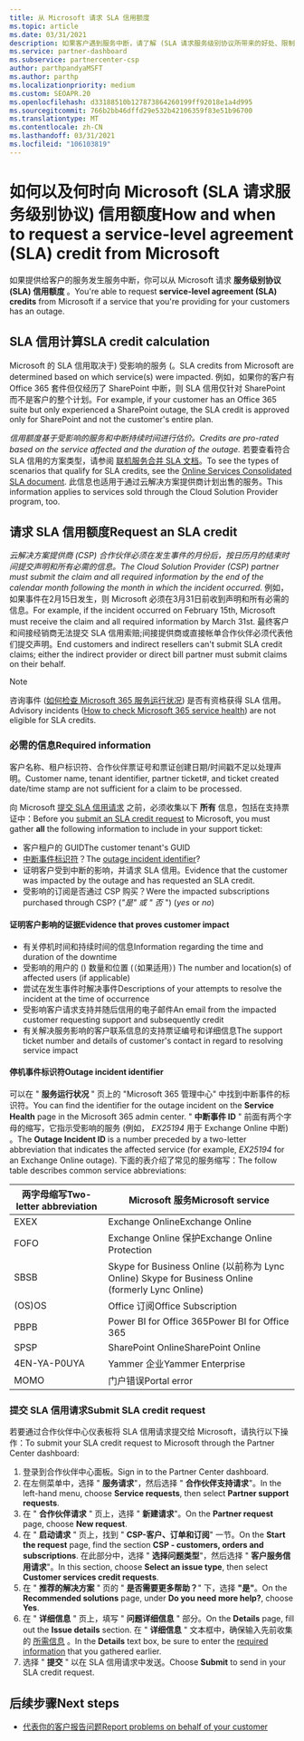 ```yaml
---
title: 从 Microsoft 请求 SLA 信用额度
ms.topic: article
ms.date: 03/31/2021
description: 如果客户遇到服务中断，请了解 (SLA 请求服务级别协议所带来的好处、限制和过程) 的信用额度。
ms.service: partner-dashboard
ms.subservice: partnercenter-csp
author: parthpandyaMSFT
ms.author: parthp
ms.localizationpriority: medium
ms.custom: SEOAPR.20
ms.openlocfilehash: d33188510b127873864260199ff92018e1a4d995
ms.sourcegitcommit: 766b2bb46dffd29e532b42106359f83e51b96700
ms.translationtype: MT
ms.contentlocale: zh-CN
ms.lasthandoff: 03/31/2021
ms.locfileid: "106103819"
---
```

# <a name="how-and-when-to-request-a-service-level-agreement-sla-credit-from-microsoft"></a><span data-ttu-id="4cb6e-103">如何以及何时向 Microsoft (SLA 请求服务级别协议) 信用额度</span><span class="sxs-lookup"><span data-stu-id="4cb6e-103">How and when to request a service-level agreement (SLA) credit from Microsoft</span></span>

<span data-ttu-id="4cb6e-104">如果提供给客户的服务发生服务中断，你可以从 Microsoft 请求 **服务级别协议 (SLA) 信用额度** 。</span><span class="sxs-lookup"><span data-stu-id="4cb6e-104">You're able to request **service-level agreement (SLA) credits** from Microsoft if a service that you're providing for your customers has an outage.</span></span>

## <a name="sla-credit-calculation"></a><span data-ttu-id="4cb6e-105">SLA 信用计算</span><span class="sxs-lookup"><span data-stu-id="4cb6e-105">SLA credit calculation</span></span>

<span data-ttu-id="4cb6e-106">Microsoft 的 SLA 信用取决于) 受影响的服务 (。</span><span class="sxs-lookup"><span data-stu-id="4cb6e-106">SLA credits from Microsoft are determined based on which service(s) were impacted.</span></span> <span data-ttu-id="4cb6e-107">例如，如果你的客户有 Office 365 套件但仅经历了 SharePoint 中断，则 SLA 信用仅针对 SharePoint 而不是客户的整个计划。</span><span class="sxs-lookup"><span data-stu-id="4cb6e-107">For example, if your customer has an Office 365 suite but only experienced a SharePoint outage, the SLA credit is approved only for SharePoint and not the customer's entire plan.</span></span>

<span data-ttu-id="4cb6e-108">*信用额度基于受影响的服务和中断持续时间进行估价。*</span><span class="sxs-lookup"><span data-stu-id="4cb6e-108">*Credits are pro-rated based on the service affected and the duration of the outage.*</span></span> <span data-ttu-id="4cb6e-109">若要查看符合 SLA 信用的方案类型，请参阅 [联机服务合并 SLA 文档](http://www.microsoftvolumelicensing.com/DocumentSearch.aspx?Mode=3&DocumentTypeId=37)。</span><span class="sxs-lookup"><span data-stu-id="4cb6e-109">To see the types of scenarios that qualify for SLA credits, see the [Online Services Consolidated SLA document](http://www.microsoftvolumelicensing.com/DocumentSearch.aspx?Mode=3&DocumentTypeId=37).</span></span> <span data-ttu-id="4cb6e-110">此信息也适用于通过云解决方案提供商计划出售的服务。</span><span class="sxs-lookup"><span data-stu-id="4cb6e-110">This information applies to services sold through the Cloud Solution Provider program, too.</span></span>


## <a name="request-an-sla-credit"></a><span data-ttu-id="4cb6e-111">请求 SLA 信用额度</span><span class="sxs-lookup"><span data-stu-id="4cb6e-111">Request an SLA credit</span></span>

<span data-ttu-id="4cb6e-112">*云解决方案提供商 (CSP) 合作伙伴必须在发生事件的月份后，按日历月的结束时间提交声明和所有必需的信息。*</span><span class="sxs-lookup"><span data-stu-id="4cb6e-112">*The Cloud Solution Provider (CSP) partner must submit the claim and all required information by the end of the calendar month following the month in which the incident occurred.*</span></span> <span data-ttu-id="4cb6e-113">例如，如果事件在2月15日发生，则 Microsoft 必须在3月31日前收到声明和所有必需的信息。</span><span class="sxs-lookup"><span data-stu-id="4cb6e-113">For example, if the incident occurred on February 15th, Microsoft must receive the claim and all required information by March 31st.</span></span> <span data-ttu-id="4cb6e-114">最终客户和间接经销商无法提交 SLA 信用索赔;间接提供商或直接帐单合作伙伴必须代表他们提交声明。</span><span class="sxs-lookup"><span data-stu-id="4cb6e-114">End customers and indirect resellers can't submit SLA credit claims; either the indirect provider or direct bill partner must submit claims on their behalf.</span></span>

>[!NOTE]
><span data-ttu-id="4cb6e-115">咨询事件 ([如何检查 Microsoft 365 服务运行状况](https://docs.microsoft.com/microsoft-365/enterprise/view-service-health?&preserve-view=trueo365-worldwide#incidents-and-advisories)) 是否有资格获得 SLA 信用。</span><span class="sxs-lookup"><span data-stu-id="4cb6e-115">Advisory incidents ([How to check Microsoft 365 service health](https://docs.microsoft.com/microsoft-365/enterprise/view-service-health?&preserve-view=trueo365-worldwide#incidents-and-advisories)) are not eligible for SLA credits.</span></span>

### <a name="required-information"></a><span data-ttu-id="4cb6e-116">必需的信息</span><span class="sxs-lookup"><span data-stu-id="4cb6e-116">Required information</span></span>

<span data-ttu-id="4cb6e-117">客户名称、租户标识符、合作伙伴票证号和票证创建日期/时间戳不足以处理声明。</span><span class="sxs-lookup"><span data-stu-id="4cb6e-117">Customer name, tenant identifier, partner ticket#, and ticket created date/time stamp are not sufficient for a claim to be processed.</span></span>

<span data-ttu-id="4cb6e-118">向 Microsoft [提交 SLA 信用请求](#submit-sla-credit-request) 之前，必须收集以下 **所有** 信息，包括在支持票证中：</span><span class="sxs-lookup"><span data-stu-id="4cb6e-118">Before you [submit an SLA credit request](#submit-sla-credit-request) to Microsoft, you must gather **all** the following information to include in your support ticket:</span></span>

- <span data-ttu-id="4cb6e-119">客户租户的 GUID</span><span class="sxs-lookup"><span data-stu-id="4cb6e-119">The customer tenant's GUID</span></span>
- <span data-ttu-id="4cb6e-120">[中断事件标识符](#outage-incident-identifier)？</span><span class="sxs-lookup"><span data-stu-id="4cb6e-120">The [outage incident identifier](#outage-incident-identifier)?</span></span>
- <span data-ttu-id="4cb6e-121">证明客户受到中断的影响，并请求 SLA 信用。</span><span class="sxs-lookup"><span data-stu-id="4cb6e-121">Evidence that the customer was impacted by the outage and has requested an SLA credit.</span></span>
- <span data-ttu-id="4cb6e-122">受影响的订阅是否通过 CSP 购买？</span><span class="sxs-lookup"><span data-stu-id="4cb6e-122">Were the impacted subscriptions purchased through CSP?</span></span> <span data-ttu-id="4cb6e-123"> (*"是" 或 "* *否* ") </span><span class="sxs-lookup"><span data-stu-id="4cb6e-123">(*yes* or *no*)</span></span>

#### <a name="evidence-that-proves-customer-impact"></a><span data-ttu-id="4cb6e-124">证明客户影响的证据</span><span class="sxs-lookup"><span data-stu-id="4cb6e-124">Evidence that proves customer impact</span></span>

- <span data-ttu-id="4cb6e-125">有关停机时间和持续时间的信息</span><span class="sxs-lookup"><span data-stu-id="4cb6e-125">Information regarding the time and duration of the downtime</span></span>
- <span data-ttu-id="4cb6e-126">受影响的用户的 () 数量和位置 (（如果适用）) </span><span class="sxs-lookup"><span data-stu-id="4cb6e-126">The number and location(s) of affected users (if applicable)</span></span>
- <span data-ttu-id="4cb6e-127">尝试在发生事件时解决事件</span><span class="sxs-lookup"><span data-stu-id="4cb6e-127">Descriptions of your attempts to resolve the incident at the time of occurrence</span></span>
- <span data-ttu-id="4cb6e-128">受影响客户请求支持并随后信用的电子邮件</span><span class="sxs-lookup"><span data-stu-id="4cb6e-128">An email from the impacted customer requesting support and subsequently credit</span></span>
- <span data-ttu-id="4cb6e-129">有关解决服务影响的客户联系信息的支持票证编号和详细信息</span><span class="sxs-lookup"><span data-stu-id="4cb6e-129">The support ticket number and details of customer's contact in regard to resolving service impact</span></span>


#### <a name="outage-incident-identifier"></a><span data-ttu-id="4cb6e-130">停机事件标识符</span><span class="sxs-lookup"><span data-stu-id="4cb6e-130">Outage incident identifier</span></span>

<span data-ttu-id="4cb6e-131">可以在 " **服务运行状况** " 页上的 "Microsoft 365 管理中心" 中找到中断事件的标识符。</span><span class="sxs-lookup"><span data-stu-id="4cb6e-131">You can find the identifier for the outage incident on the **Service Health** page in the Microsoft 365 admin center.</span></span> <span data-ttu-id="4cb6e-132">" **中断事件 ID** " 前面有两个字母的缩写，它指示受影响的服务 (例如， *EX25194* 用于 Exchange Online 中断) 。</span><span class="sxs-lookup"><span data-stu-id="4cb6e-132">The **Outage Incident ID** is a number preceded by a two-letter abbreviation that indicates the affected service (for example, *EX25194* for an Exchange Online outage).</span></span> <span data-ttu-id="4cb6e-133">下面的表介绍了常见的服务缩写：</span><span class="sxs-lookup"><span data-stu-id="4cb6e-133">The follow table describes common service abbreviations:</span></span>

| <span data-ttu-id="4cb6e-134">两字母缩写</span><span class="sxs-lookup"><span data-stu-id="4cb6e-134">Two-letter abbreviation</span></span> | <span data-ttu-id="4cb6e-135">Microsoft 服务</span><span class="sxs-lookup"><span data-stu-id="4cb6e-135">Microsoft service</span></span> |
| ----------------------- | ----------------- |
| <span data-ttu-id="4cb6e-136">EX</span><span class="sxs-lookup"><span data-stu-id="4cb6e-136">EX</span></span> | <span data-ttu-id="4cb6e-137">Exchange Online</span><span class="sxs-lookup"><span data-stu-id="4cb6e-137">Exchange Online</span></span> |
| <span data-ttu-id="4cb6e-138">FO</span><span class="sxs-lookup"><span data-stu-id="4cb6e-138">FO</span></span> | <span data-ttu-id="4cb6e-139">Exchange Online 保护</span><span class="sxs-lookup"><span data-stu-id="4cb6e-139">Exchange Online Protection</span></span> |
| <span data-ttu-id="4cb6e-140">SB</span><span class="sxs-lookup"><span data-stu-id="4cb6e-140">SB</span></span> | <span data-ttu-id="4cb6e-141">Skype for Business Online (以前称为 Lync Online) </span><span class="sxs-lookup"><span data-stu-id="4cb6e-141">Skype for Business Online (formerly Lync Online)</span></span> |
| <span data-ttu-id="4cb6e-142">(OS)</span><span class="sxs-lookup"><span data-stu-id="4cb6e-142">OS</span></span> | <span data-ttu-id="4cb6e-143">Office 订阅</span><span class="sxs-lookup"><span data-stu-id="4cb6e-143">Office Subscription</span></span> |
| <span data-ttu-id="4cb6e-144">PB</span><span class="sxs-lookup"><span data-stu-id="4cb6e-144">PB</span></span> | <span data-ttu-id="4cb6e-145">Power BI for Office 365</span><span class="sxs-lookup"><span data-stu-id="4cb6e-145">Power BI for Office 365</span></span> |
| <span data-ttu-id="4cb6e-146">SP</span><span class="sxs-lookup"><span data-stu-id="4cb6e-146">SP</span></span> | <span data-ttu-id="4cb6e-147">SharePoint Online</span><span class="sxs-lookup"><span data-stu-id="4cb6e-147">SharePoint Online</span></span> |
| <span data-ttu-id="4cb6e-148">4EN-YA-P0U</span><span class="sxs-lookup"><span data-stu-id="4cb6e-148">YA</span></span> | <span data-ttu-id="4cb6e-149">Yammer 企业</span><span class="sxs-lookup"><span data-stu-id="4cb6e-149">Yammer Enterprise</span></span> |
| <span data-ttu-id="4cb6e-150">MO</span><span class="sxs-lookup"><span data-stu-id="4cb6e-150">MO</span></span> | <span data-ttu-id="4cb6e-151">门户错误</span><span class="sxs-lookup"><span data-stu-id="4cb6e-151">Portal error</span></span> |

### <a name="submit-sla-credit-request"></a><span data-ttu-id="4cb6e-152">提交 SLA 信用请求</span><span class="sxs-lookup"><span data-stu-id="4cb6e-152">Submit SLA credit request</span></span>

<span data-ttu-id="4cb6e-153">若要通过合作伙伴中心仪表板将 SLA 信用请求提交给 Microsoft，请执行以下操作：</span><span class="sxs-lookup"><span data-stu-id="4cb6e-153">To submit your SLA credit request to Microsoft through the Partner Center dashboard:</span></span>

1. <span data-ttu-id="4cb6e-154">登录到合作伙伴中心面板。</span><span class="sxs-lookup"><span data-stu-id="4cb6e-154">Sign in to the Partner Center dashboard.</span></span>
2. <span data-ttu-id="4cb6e-155">在左侧菜单中，选择 " **服务请求**"，然后选择 " **合作伙伴支持请求**"。</span><span class="sxs-lookup"><span data-stu-id="4cb6e-155">In the left-hand menu, choose **Service requests**, then select **Partner support requests**.</span></span>
3. <span data-ttu-id="4cb6e-156">在 " **合作伙伴请求** " 页上，选择 " **新建请求**"。</span><span class="sxs-lookup"><span data-stu-id="4cb6e-156">On the **Partner request** page, choose **New request**.</span></span>
4. <span data-ttu-id="4cb6e-157">在 " **启动请求** " 页上，找到 " **CSP-客户、订单和订阅**" 一节。</span><span class="sxs-lookup"><span data-stu-id="4cb6e-157">On the **Start the request** page, find the section **CSP - customers, orders and subscriptions**.</span></span> <span data-ttu-id="4cb6e-158">在此部分中，选择 " **选择问题类型**"，然后选择 " **客户服务信用请求**"。</span><span class="sxs-lookup"><span data-stu-id="4cb6e-158">In this section, choose **Select an issue type**, then select **Customer services credit requests**.</span></span>
5. <span data-ttu-id="4cb6e-159">在 " **推荐的解决方案** " 页的 " **是否需要更多帮助？**" 下，选择 **"是"**。</span><span class="sxs-lookup"><span data-stu-id="4cb6e-159">On the **Recommended solutions** page, under **Do you need more help?**, choose **Yes**.</span></span>
6. <span data-ttu-id="4cb6e-160">在 " **详细信息** " 页上，填写 " **问题详细信息** " 部分。</span><span class="sxs-lookup"><span data-stu-id="4cb6e-160">On the **Details** page, fill out the **Issue details** section.</span></span> <span data-ttu-id="4cb6e-161">在 " **详细信息** " 文本框中，确保输入先前收集的 [所需信息](#required-information) 。</span><span class="sxs-lookup"><span data-stu-id="4cb6e-161">In the **Details** text box, be sure to enter the [required information](#required-information) that you gathered earlier.</span></span>
7. <span data-ttu-id="4cb6e-162">选择 " **提交** " 以在 SLA 信用请求中发送。</span><span class="sxs-lookup"><span data-stu-id="4cb6e-162">Choose **Submit** to send in your SLA credit request.</span></span>

## <a name="next-steps"></a><span data-ttu-id="4cb6e-163">后续步骤</span><span class="sxs-lookup"><span data-stu-id="4cb6e-163">Next steps</span></span>

- [<span data-ttu-id="4cb6e-164">代表你的客户报告问题</span><span class="sxs-lookup"><span data-stu-id="4cb6e-164">Report problems on behalf of your customer</span></span>](report-problems-on-behalf-of-a-customer.md)
